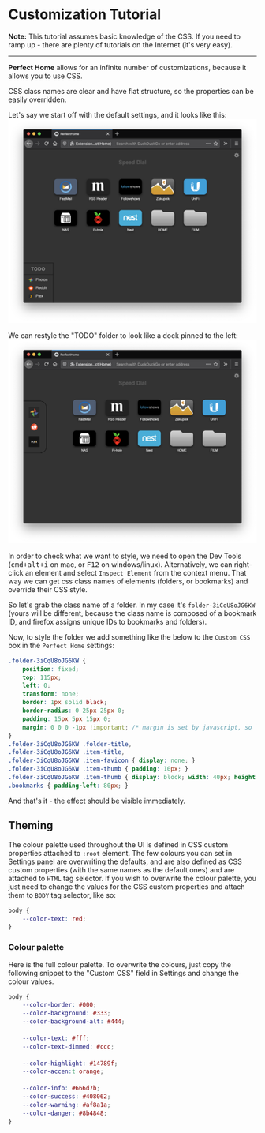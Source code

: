 # Customization Tutorial

**Note:** This tutorial assumes basic knowledge of the CSS. If you need to ramp up - there are plenty of tutorials on the Internet (it's very easy).

----


**Perfect Home** allows for an infinite number of customizations, because it allows you to use CSS.

CSS class names are clear and have flat structure, so the properties can be easily overridden.

Let's say we start off with the default settings, and it looks like this:
![Screen 1](_stuff/customize-1.png)

We can restyle the "TODO" folder to look like a dock pinned to the left:
![Screen 2](_stuff/customize-2.png)

In order to check what we want to style, we need to open the Dev Tools (<kbd>cmd+alt+i</kbd> on mac, or <kbd>F12</kbd> on windows/linux).
Alternatively, we can right-click an element and select `Inspect Element` from the context menu.
That way we can get css class names of elements (folders, or bookmarks) and override their CSS style.

So let's grab the class name of a folder. In my case it's `folder-3iCqU8oJG6KW` (yours will be different, because the class name is composed of a bookmark ID, and firefox assigns unique IDs to bookmarks and folders).

Now, to style the folder we add something like the below to the  `Custom CSS` box in the `Perfect Home` settings:
```css
.folder-3iCqU8oJG6KW {
	position: fixed;
	top: 115px;
	left: 0;
	transform: none;
	border: 1px solid black;
	border-radius: 0 25px 25px 0;
	padding: 15px 5px 15px 0;
	margin: 0 0 0 -1px !important; /* margin is set by javascript, so `!important` is needed to overwrite it */
}
.folder-3iCqU8oJG6KW .folder-title,
.folder-3iCqU8oJG6KW .item-title,
.folder-3iCqU8oJG6KW .item-favicon { display: none; }
.folder-3iCqU8oJG6KW .item-thumb { padding: 10px; }
.folder-3iCqU8oJG6KW .item-thumb { display: block; width: 40px; height: 40px; }
.bookmarks { padding-left: 80px; }
```

And that's it - the effect should be visible immediately.


## Theming
The colour palette used throughout the UI is defined in CSS custom properties attached to `:root` element.
The few colours you can set in Settings panel are overwriting the defaults, and are also defined as CSS custom properties (with the same names as the default ones) and are attached to `HTML` tag selector.
If you wish to overwrite the colour palette, you just need to change the values for the CSS custom properties and attach them to `BODY` tag selector, like so:
```css
body {
    --color-text: red;
}
```

### Colour palette
Here is the full colour palette. To overwrite the colours, just copy the following snippet to the "Custom CSS" field in Settings and change the colour values.
```css
body {
	--color-border: #000;
	--color-background: #333;
	--color-background-alt: #444;

	--color-text: #fff;
	--color-text-dimmed: #ccc;

	--color-highlight: #14789f;
	--color-accen:t orange;

	--color-info: #666d7b;
	--color-success: #408062;
	--color-warning: #af8a1a;
	--color-danger: #8b4848;
}
```
